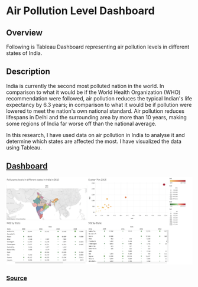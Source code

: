 # Air Pollution Level Dashboard

## Overview
Following is Tableau Dashboard representing air pollution levels in different states of India.

## Description
India is currently the second most polluted nation in the world. In comparison to what it would be if the World Health Organization (WHO) recommendation were followed, air pollution reduces the typical Indian's life expectancy by 6.3 years; in comparison to what it would be if pollution were lowered to meet the nation's own national standard. Air pollution reduces lifespans in Delhi and the surrounding area by more than 10 years, making some regions of India far worse off than the national average.

In this research, I have used data on air pollution in India to analyse it and determine which states are affected the most. I have visualized the data using Tableau.

## [Dashboard](https://public.tableau.com/app/profile/aakansha.goyal/viz/AirPollutionLevelofIndia/Dashboard1)


![preview](dashboard.png)


### [Source](https://www.kaggle.com/datasets/shrutibhargava94/india-air-quality-data)

